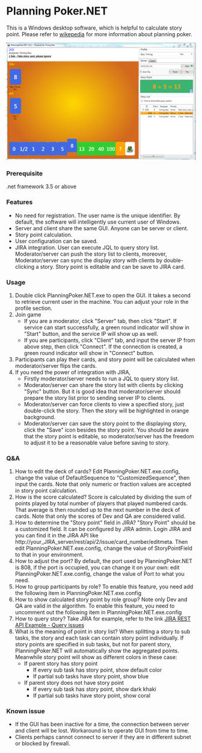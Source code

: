 # Planning Poker.NET
This is a Windows desktop software, which is helpful to calculate story point. Please refer to [wikepedia](https://en.wikipedia.org/wiki/Planning_poker) for more information about planning poker.

![screen-shot](README/screenshot1.png)

### Prerequisite
.net framework 3.5 or above

### Features
* No need for registration.
  The user name is the unique identifier. By default, the software will intelligently use current user of Windows.
* Server and client share the same GUI. Anyone can be server or client.
* Story point calculation.
* User configuration can be saved.
* JIRA integration.
  User can execute JQL to query story list.
  Moderator/server can push the story list to clients, moreover, Moderator/server can sync the display story with clients by double-clicking a story. 
  Story point is editable and can be save to JIRA card.

### Usage
1. Double click PlanningPoker.NET.exe to open the GUI. It takes a second to retrieve current user in the machine.
You can adjust your role in the profile section.
2. Join game 
   * If you are a moderator, click "Server" tab, then click "Start". If service can start successfully, a green round indicator will show in "Start" button, and the service IP will show up as well.
   * If you are participants, click "Client" tab, and input the server IP from above step, then click "Connect". If the connection is created, a green round indicator will show in "Connect" button.
3. Participants can play their cards, and story point will be calculated when moderator/server flips the cards.
4. If you need the power of integration with JIRA, 
   * Firstly moderator/server needs to run a JQL to query story list.
   * Moderator/server can share the story list with clients by clicking "Sync" button.
     But it is good idea that moderator/server should prepare the story list prior to sending server IP to clients.
   * Moderator/server can force clients to view a specified story, just double-click the story. Then the story will be highlighted in orange background.
   * Moderator/server can save the story point to the displaying story, click the "Save" icon besides the story point. You should be aware that the story point is editable, so moderator/server has the freedom to adjust it to be a reasonable value before saving to story.

### Q&A
1. How to edit the deck of cards?
   Edit PlanningPoker.NET.exe.config, change the value of DefaultSequence to "CustomizedSequence", then input the cards. Note that only numeric or fraction values are accepted in story point calculation.
2. How is the score calculated?
   Score is calculated by dividing the sum of points played by total number of players that played numbered cards. That average is then rounded up to the next number in the deck of cards.
   Note that only the scores of Dev and QA are considered valid.
3. How to determine the "Story point" field in JIRA?
   "Story Point" should be a customized field. It can be configured by JIRA admin.
   Login JIRA and you can find it in the JIRA API like http://your_JIRA_server/rest/api/2/issue/card_number/editmeta.
   Then edit PlanningPoker.NET.exe.config, change the value of StoryPointField to that in your environment.
4. How to adjust the port?
   By default, the port used by PlanningPoker.NET is 808, if the port is occupied, you can change it on your own: edit PlanningPoker.NET.exe.config, change the value of Port to what you need.
5. How to group participants by role?
   To enable this feature, you need add the following item in PlanningPoker.NET.exe.config
   <add key="GroupByRole" value="true"/>
6. How to show calculated story point by role group?
   Note only Dev and QA are valid in the algorithm.
   To enable this feature, you need to uncomment out the following item in  PlanningPoker.NET.exe.config
   <add key="StoryPointAlgorithm" value="RoleGroup"/>
7. How to query story?
   Take JIRA for example, refer to the link [JIRA REST API Example - Query issues](https://developer.atlassian.com/jiradev/jira-apis/jira-rest-apis/jira-rest-api-tutorials/jira-rest-api-example-query-issues)
8. What is the meaning of point in story list?
   When splitting a story to sub tasks, the story and each task can contain story point individually. If story points are specified in sub tasks, but not for parent story, PlanningPoker.NET will automatically show the aggregated points. Meanwhile story point will show as different colors in these case:
   - If parent story has story point
     - If every sub task has story point, show default color
     - If partial sub tasks have story point, show blue
   - If parent story does not have story point
     - If every sub task has story point, show dark khaki
     - If partial sub tasks have story point, show coral

### Known issue
* If the GUI has been inactive for a time, the connection between server and client will be lost.
  Workaround is to operate GUI from time to time.
* Clients perhaps cannot connect to server if they are in different subnet or blocked by firewall.

